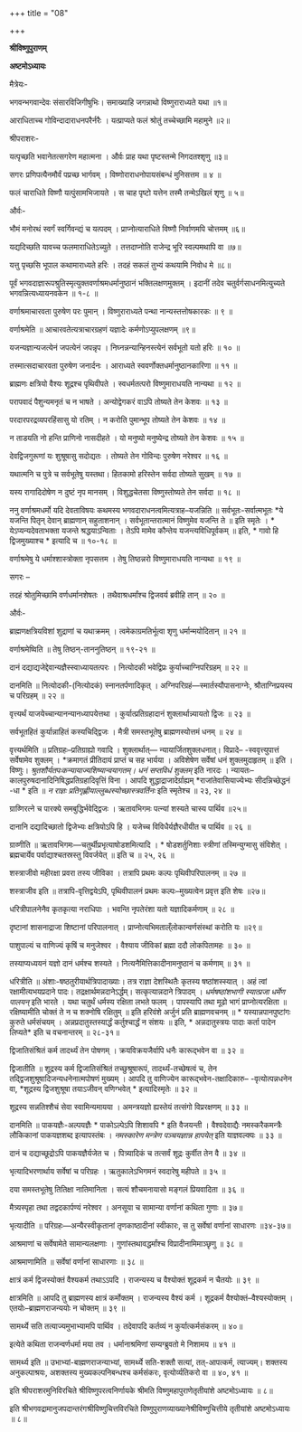 +++
title = "08"

+++


<div id="pl-73236" claऽऽ="panel-layout">

<div id="pg-73236-0" claऽऽ="panel-grid panel-no-ऽtyle">

<div id="pgc-73236-0-0" claऽऽ="panel-grid-cell" weight="1">

<div id="panel-73236-0-0-0" claऽऽ="ऽo-panel widget widget_ऽow-editor panel-firऽt-child panel-laऽt-child" index="0" data-ऽtyle="{&quot;background_image_attachment&quot;ःfalऽe,&quot;background_diऽplay&quot;ः&quot;tile&quot;}">

<div claऽऽ="ऽo-widget-ऽow-editor ऽo-widget-ऽow-editor-baऽe">

<div claऽऽ="ऽiteorigin-widget-tinymce textwidget">

**श्रीविष्णुपुराणम्**

**अष्टमोऽध्यायः**

मैत्रेयः-

भगवन्भगवान्देवः संसारविजिगीषुभिः। समाख्याहि जगन्नाथो विष्णुराराध्यते यथा ॥१॥

आराधिताच्च गोविन्दादाराधनपरैर्नरैः । यत्प्राप्यते फलं श्रोतुं तच्चेच्छामि महामुने ॥२॥

श्रीपराशरः-

यत्पृच्छति भवानेतत्सगरेण महात्मना । और्वः प्राह यथा पृष्टस्तन्मे निगदतश्शृणु ॥३॥

सगरः प्रणिपत्यैनमौर्वं पप्रच्छ भार्गवम् । विष्णोराराधनोपायसंबन्धं मुनिसत्तम ॥ ४ ॥

फलं चाराधिते विष्णौ यत्पुंसामभिजायते । स चाह पृष्टो यत्तेन तस्मै तन्मेऽखिलं शृणु ॥ ५॥

और्वः-

भौमं मनोरथं स्वर्गं स्वर्गिवन्द्यं च यत्पदम् । प्राप्नोत्याराधिते विष्णौ निर्वाणमपि चोत्तमम् ॥६॥

यद्यदिच्छति यावच्च फलमाराधितेऽच्युते । तत्तदाप्नोति राजेन्द्र भूरि स्वल्पमथापि वा ॥७॥

यत्तु पृच्छसि भूपाल कथामाराध्यते हरिः । तदहं सकलं तुभ्यं कथयामि निवोध मे ॥८॥

 पूर्वं भगवदाज्ञारूपश्रुतिस्मृत्युक्तवर्णाश्रमधर्मानुष्ठानं भक्तिलक्षणमुक्तम् । इदानीं तदेव चतुर्वर्गसाधनमित्युच्यते भगवन्नित्यध्यायनवकेन ॥ १-८ ॥

वर्णाश्रमाचारवता पुरुषेण परः पुमान् । विष्णुराराध्यते पन्था नान्यस्तत्तोषकारकः ॥ ९ ॥

वर्णाश्रमेति ॥ आचारवतेत्यत्राचारग्रहणं यज्ञादेः कर्मणोऽप्युपलक्षणम् ॥९॥

यजन्यज्ञान्यजत्येनं जपत्येनं जपन्नृप । निघ्नन्नन्यान्हिनस्त्येनं सर्वभूतो यतो हरिः ॥ १० ॥

तस्मात्सदाचारवता पुरुषेण जनार्दनः । आराध्यते स्ववर्णोक्तधर्मानुष्ठानकारिणा ॥ ११ ॥

ब्राह्मणः क्षत्रियो वैश्यः शूद्रश्च पृथिवीपते । स्वधर्मतत्परो विष्णुमाराधयति नान्यथा ॥ १२ ॥

परापवादं पैशुन्यमनृतं च न भाषते । अन्योद्वेगकरं वाऽपि तोष्यते तेन केशवः ॥ १३ ॥

परदारपरद्रव्यपरहिंसासु यो रतिम् । न करोति पुमान्भूप तोष्यते तेन केशवः ॥ १४ ॥

न ताडयति नो हन्ति प्राणिनो नासदीहते । यो मनुष्यो मनुष्येन्द्र तोष्यते तेन केशवः ॥ १५ ॥

देवद्विजगुरूणां यः शुश्रूषासु सदोद्यतः । तोष्यते तेन गोविन्दः पुरुषेण नरेश्वर ॥ १६ ॥

यथात्मनि च पुत्रे च सर्वभूतेषु यस्तथा। हितकामो हरिस्तेन सर्वदा तोष्यते सुखम् ॥ १७ ॥

यस्य रागादिदोषेण न दुष्टं नृप मानसम् । विशुद्धचेतसा विष्णुस्तोष्यते तेन सर्वदा ॥ १८ ॥

 ननु वर्णाश्रमधर्मो यदि देवताविषयः कथमस्य भगवदाराधनत्वमित्यत्राह–यजन्निति ॥ सर्वभूतः-सर्वात्मभूतः *ये यजन्ति पितृन् देवान् ब्राह्मणान् सहुताशनान् । सर्वभूतान्तरात्मानं विष्णुमेव यजन्ति ते ॥ इति स्मृतेः । * येऽप्यन्यदेवताभक्ता यजन्ते श्रद्धयाऽन्विताः । तेऽपि मामेव कौन्तेय यजन्त्यविधिपूर्वकम् ॥ इति, * गावो हि द्विजमुख्याश्च * इत्यादि च ॥ १०-१८ ॥

वर्णाश्रमेषु ये धर्माश्शास्त्रोक्ता नृपसत्तम । तेषु तिष्ठन्नरो विष्णुमाराधयति नान्यथा ॥ १९ ॥

 सगरः –

तदहं श्रोतुमिच्छामि वर्णधर्मानशेषतः । तथैवाश्रधर्मांश्च द्विजवर्य ब्रवीहि तान् ॥ २० ॥

 और्वः-

ब्राह्मणक्षत्रियविशां शुद्राणां च यथाक्रमम् । त्वमेकाग्रमतिर्भूत्वा शृणु धर्मान्मयोदितान् ॥ २१ ॥

 वर्णाश्रमेष्विति ॥ तेषु तिष्ठन्-ताननुतिष्ठन् ॥ १९-२१ ॥

दानं दद्याद्यजेद्देवान्यज्ञैस्स्वाध्यायतत्परः । नित्योदकी भवेद्विप्रः कुर्याच्चाग्निपरिग्रहम् ॥ २२ ॥

 दानमिति ॥ नित्योदकी-(नित्योदकं) स्नानतर्पणादिकृत् । अग्निपरिग्रहं—स्मार्तस्यौपासनाग्नेः, श्रौताग्निप्रयस्य च परिग्रहम् ॥ २२ ॥

वृत्त्यर्थं याजयेच्चान्यानन्यानध्यापयेत्तथा । कुर्यात्प्रतिग्रहादानं शुक्लार्थान्न्यायतो द्विजः ॥ २३ ॥

सर्वभूतहितं कुर्यान्नाहितं कस्यचिद्द्विजः । मैत्री समस्तभूतेषु ब्राह्मणस्योत्तमं धनम् ॥ २४ ॥

 वृत्त्यर्थमिति ॥ प्रतिग्रहः–प्रतिग्राह्यो गवादि । शुक्लार्थात्— न्यायार्जितशुक्लधनात्। विप्रादे– -स्ववृत्त्युपात्तं सर्वेषामेव शुक्लम् । *क्रमागतं प्रीतिदायं प्राप्तं च सह भार्यया । अविशेषेण सर्वेषां धनं शुक्लमुदाहृतम् ॥ इति । विष्णुः। *श्रुतशौर्यतपःकन्यायाज्यशिष्यान्वयागतम्। धनं सप्तविधं शुक्लम्* इति नारदः । न्यायतः–कालपुरुषदानादिनिषिद्धप्रतिग्रहादिवृत्तिं विना । आपदि
शुद्धाद्राजादेर्ग्राह्यम् *राजांतेवासियाज्येभ्यः सीदन्निच्छेद्धनं -धा * इति ॥ *न राज्ञः प्रतिगृह्णीयाल्लुब्धस्योच्छास्त्रवर्तिनः* इति स्मृतेश्च ॥ २३, २४ ॥

ग्राव्णिरत्ने च पारक्ये समबुद्धिर्भवेद्द्विजः । ऋतावभिगमः पत्न्यां शस्यते चास्य पार्थिव ॥२५॥

दानानि दद्यादिच्छातो द्विजेभ्यः क्षत्रियोऽपि हि । यजेच्च विविधैर्यज्ञैरधीयीत च पार्थिव ॥ २६ ॥

 ग्राव्णीति ॥ ऋतावभिगमः—चतुर्थीप्रभृत्याषोडशमित्यादि । * षोडशर्तुनिशाः स्त्रीणां तस्मिन्युग्मासु संविशेत् । ब्रह्मचार्येव पर्वाद्याश्चतस्रस्तु विवर्जयेत् ॥ इति च ॥ २५, २६ ॥

शस्त्राजीवो महीरक्षा प्रवरा तस्य जीविका । तत्रापि प्रथमः कल्पः पृथिवीपरिपालनम् ॥ २७ ॥

 शस्त्राजीव इति ॥ तत्रापि-वृत्तिद्वयेऽपि, पृथिवीपालनं प्रथमः कल्पः–मुख्यत्वेन प्रवृत्त इति शेषः ॥२७॥

धरित्रीपालनेनैव कृतकृत्या नराधिपाः । भवन्ति नृपतेरंशा यतो यज्ञादिकर्मणाम् ॥ २८ ॥

दृष्टानां शासनाद्राजा शिष्टानां परिपालनात् । प्राप्नोत्यभिमताल्ँलोकान्वर्णसंस्थां करोति यः ॥२९॥

पाशुपाल्यं च वाणिज्यं कृषिं च मनुजेश्वर । वैश्याय जीविकां ब्रह्मा ददौ लोकपितामहः ॥ ३० ॥

तस्याप्यध्ययनं यज्ञो दानं धर्मश्च शस्यते । नित्यनैमित्तिकादीनामनुष्ठानं च कर्मणाम् ॥ ३१ ॥

 धरित्रीति ॥ अंशाः-षष्ठतुरीयार्थत्रिपादाख्याः। तत्र राज्ञा देशस्थितैः कृतस्य षष्ठांशस्स्यात् । अहं त्वां रक्षामीत्यभयप्रदाने पादः। तद्रक्षार्थमन्नदानेऽर्द्धम्। सत्कृत्यान्नदाने त्रिपादम् । *धर्मषष्ठांशभागी स्यात्प्रजा धर्मेण पालयन्* इति भारते । यथा चतुर्थं
धर्मस्य रक्षिता लभते फलम् । पापस्यापि तथा मूढो भागं प्राप्नोत्यरक्षिता ॥ रक्षिष्यामीति चोक्तं ते न च शक्नोषि रक्षितुम् ॥ इति हरिवंशे अर्जुनं प्रति ब्राह्मणवचनम् ॥ * यस्यान्नपानपुष्टांगः कुरुते धर्मसंचयम् । अन्नप्रदातुस्तस्यार्द्धं कर्तुश्चार्द्धं न संशयः ॥ इति, * अन्नदातुस्त्रयः पादाः कर्ता पादेन लिप्यते* इति च वचनान्तरम् ॥ २८-३१॥

द्विजातिसंश्रितं कर्म तादर्थ्यं तेन पोषणम् । क्रयविक्रयजैर्वापि धनैः कारूद्भवेन वा ॥ ३२ ॥

 द्विजातीति ॥ शूद्रस्य कर्म द्विजातिसंश्रितं तच्छुश्रूषारूपं, तादर्थ्यं-तच्छेषत्वं च, तेन तद्द्विजशुश्रूषादिजन्यधनेनात्मपोषणं मुख्यम् । आपदि तु वाणिज्येन कारूद्भवेन-तक्षादिकारु– -वृत्योत्पन्नधनेन वा, *शूद्रस्य द्विजशुश्रूषा तयाऽजीवन् वणिग्भवेत् * इत्यादिस्मृतेः ॥ ३२ ॥

शूद्रस्य सन्नतिश्शैचं सेवा स्वामिन्यमायया । अमन्त्रयज्ञो ह्यस्तेयं तत्संगो विप्ररक्षणम् ॥ ३३ ॥

 दानमिति ॥ पाकयज्ञैः-अल्पयज्ञैः * पाकोऽल्पेऽपि शिशावपि * इति वैजयन्ती । वैश्वदेवाद्यैः नमस्करैकमन्त्रैः लौकिकानां पाकयज्ञशब्द इत्यापस्तंबः । *नमस्कारेण मन्त्रेण पञ्चयज्ञान्न हापयेत्* इति याज्ञवल्क्यः ॥ ३३ ॥

दानं च दद्याच्छूद्रोऽपि पाकयज्ञैर्यजेत च । पित्र्यादिकं च तत्सर्वं शूद्रः कुर्वीत तेन वै ॥ ३४ ॥

भृत्यादिभरणार्थाय सर्वेषां च परिग्रहः । ऋतुकालेऽभिगमनं स्वदारेषु महीपते ॥ ३५ ॥

दया समस्तभूतेषु तितिक्षा नातिमानिता । सत्यं शौचमनायासो मङ्गलं प्रियवादिता ॥ ३६ ॥

मैत्र्यस्पृहा तथा तद्वदकार्पण्यं नरेश्वर । अनसूया च सामान्या वर्णानां कथिता गुणाः ॥ ३७॥

 भृत्यादीति ॥ परिग्रहः—अन्यैरस्वीकृतानां तृणकाष्ठादीनां स्वीकारः, स तु सर्वेषां वर्णानां साधारणः ॥३४-३७॥

आश्रमाणां च सर्वेषामेते सामान्यलक्षणाः । गुणांस्तथावद्धर्मांश्च विप्रादीनामिमाञ्छृणु ॥ ३८ ॥

 आश्रमाणामिति ॥ सर्वेषां वर्णानां साधारणाः ॥ ३८ ॥

क्षात्रं कर्म द्विजस्योक्तं वैश्यकर्म तथाऽऽपदि । राजन्यस्य च वैश्योक्तं शूद्रकर्म न चैतयोः ॥ ३९ ॥

 क्षात्रमिति ॥ आपदि तु ब्राह्मणस्य क्षात्रं कर्मोक्तम् । राजन्यस्य वैश्यं कर्म । शूद्रकर्म वैश्योक्तं–वैश्यस्योक्तम् । एतयोः–ब्राह्मणराजन्ययोः न चोक्तम् ॥ ३९ ॥

सामर्थ्ये सति तत्याज्यमुभाभ्यामपि पार्थिव । तदेवापदि कर्तव्यं न कुर्यात्कर्मसंकरम् ॥ ४०॥

इत्येते कथिता राजन्वर्णधर्मा मया तव । धर्मानाश्रमिणां सम्यग्ब्रुवतो मे निशामय ॥ ४१ ॥

 सामर्थ्य इति ॥ उभाभ्यां-बाह्मणराजन्याभ्यां, सामर्थ्ये सति-शक्तौ सत्यां, तत्-आपत्कर्म, त्याज्यम्। शक्तस्य अनुकल्पाश्रयः, अशक्तस्य मुख्यकल्पनिबन्धश्च कर्मसंकरः, वृत्योर्व्यतिकरो वा ॥ ४०, ४१ ॥

इति श्रीपराशरमुनिविरचिते श्रीविष्णुपरत्वनिर्णायके श्रीमति विष्णुमहापुराणेतृतीयांशे अष्टमोऽध्यायः ॥ ८॥

इति श्रीभगवद्रामानुजपदान्तरंगश्रीविष्णुचित्तविरचिते विष्णुपुराणव्याख्यानेश्रीविष्णुचित्तीये तृतीयांशे अष्टमोऽध्यायः ॥ ८॥














